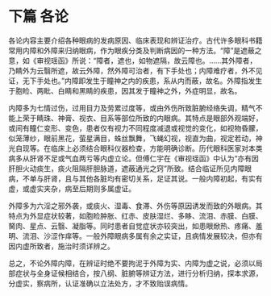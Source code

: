 # 下篇 各论

各论内容主要介绍各种眼病的发病原因、临床表现和辨证治疗。古代许多眼科书籍常用内障和外障来归纳眼病，作为眼疾分类及判断病因的一种方法。“障”是遮蔽之意，如《审视瑶函》所说：“障者，遮也，如物遮隔，故云障也。……其外障者，乃睛外为云翳所遮，故云外障，然外障可治者，有下手处也；内障难疗者，外不见证，无下手处也。”内障即发生于瞳神之内的疾患，系从内而蔽，故名。外障指发生于胞睑、两䀝、白睛和黑睛的疾患，因其发于瞳神之外，外症明显，故名。

内障多为七情过伤，过用目力及劳累过度等，或由外伤所致脏腑经络失调，精气不能上荣于睛珠、神膏、视衣、目系等部位所致的内眼病。其特点是眼部外观端好，或间有瞳仁变形、变色，患者仅有视力不同程度减退或视觉的变化，如视物昏朦，似笼薄纱，眼前黑花，萤星满目，蛛丝飘舞，飞蝇幻视，视直为曲，视定若动，神光自现等。在临床上必须结合眼科仪器检查，方能明确诊断。历代眼科医家对本类病多从肝肾不足或气血两亏等内虚立论。但傅仁宇在《审视瑶函》中认为“亦有因肝胆火动痰生，痰火阻隔肝胆脉道，遮蔽通光之窍”所致。结合临证所见内障眼病，不单与肝肾，且与其他各脏均有密切关系，足证其说。一般内障初起，有实有虚，或虚实夹杂，病至后期则多属虚证。

外障多为六淫之邪外袭，或痰火、湿毒、食滞、外伤等原因诱发而致的外眼病。其特点为外显症状较著，如胞睑肿胀、红赤、皮肤湿烂、多眵、流泪、赤膜、白膜、胬肉、星点、云翳、凝脂等。同时患者自觉症状亦较突出，如患眼焮热、疼痛、羞明、流泪、沙涩作痒等。一般外障眼病多属有余之实证，且病情发展较决，但亦有因内虚所致者，施治时须详辨之。

总之，不论外障内障，在辨证时绝不要拘泥于外障为实、内障为虚之说，必须以局部症状与全身证候相结合，按八纲、脏腑等辨证方法，进行分析归纳，探本求源，分虚实，察病所，认证准确以立法处方，才不致贻误病情。
